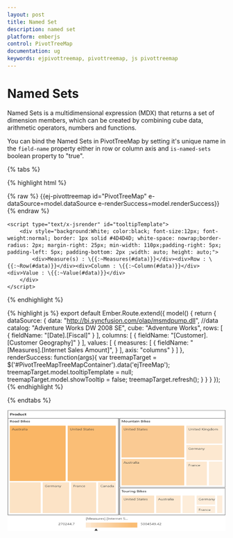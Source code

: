 ```yaml
---
layout: post
title: Named Set
description: named set
platform: emberjs
control: PivotTreeMap
documentation: ug
keywords: ejpivottreemap, pivottreemap, js pivottreemap
---
```


# Named Sets

Named Sets is a multidimensional expression (MDX) that returns a set of dimension members, which can be created by combining cube data, arithmetic operators, numbers and functions.

You can bind the Named Sets in PivotTreeMap by setting it's unique name in the `field-name` property either in row or column axis and `is-named-sets` boolean property to "true".

{% tabs %}

{% highlight html %}
	<div class="e-control">
	{% raw %}
	{{ej-pivottreemap id="PivotTreeMap" e-dataSource=model.dataSource e-renderSuccess=model.renderSuccess}}
	{% endraw %}
	</div>
    
    <script type="text/x-jsrender" id="tooltipTemplate">
        <div style="background:White; color:black; font-size:12px; font-weight:normal; border: 1px solid #4D4D4D; white-space: nowrap;border-radius: 2px; margin-right: 25px; min-width: 110px;padding-right: 5px; padding-left: 5px; padding-bottom: 2px ;width: auto; height: auto;">
            <div>Measure(s) : \{{:~Measures(#data)}}</div><div>Row : \{{:~Row(#data)}}</div><div>Column : \{{:~Column(#data)}}</div><div>Value : \{{:~Value(#data)}}</div>
        </div>
    </script>
{% endhighlight %}

{% highlight js %}
    export default Ember.Route.extend({
        model() {
            return {
                dataSource: {
                data: "http://bi.syncfusion.com/olap/msmdpump.dll", //data
                catalog: "Adventure Works DW 2008 SE",
                cube: "Adventure Works",
                rows: [
                    {
                        fieldName: "[Date].[Fiscal]"
                    }
                ],
                columns: [
                    {
                        fieldName: "[Customer].[Customer Geography]"
                    }
                ],
                values: [
                    {
                        measures: [
                            {
                                fieldName: "[Measures].[Internet Sales Amount]",
                            }
                        ],
                        axis: "columns"
                    }
                ]
            },
            renderSuccess: function(args){
                     var treemapTarget = $('#PivotTreeMapTreeMapContainer').data('ejTreeMap');
                     treemapTarget.model.tooltipTemplate = null;
                     treemapTarget.model.showTooltip = false;
                     treemapTarget.refresh();
                }
           }
        }
    });
{% endhighlight %}

{% endtabs %}

![](NamedSets_images/namedset.png)